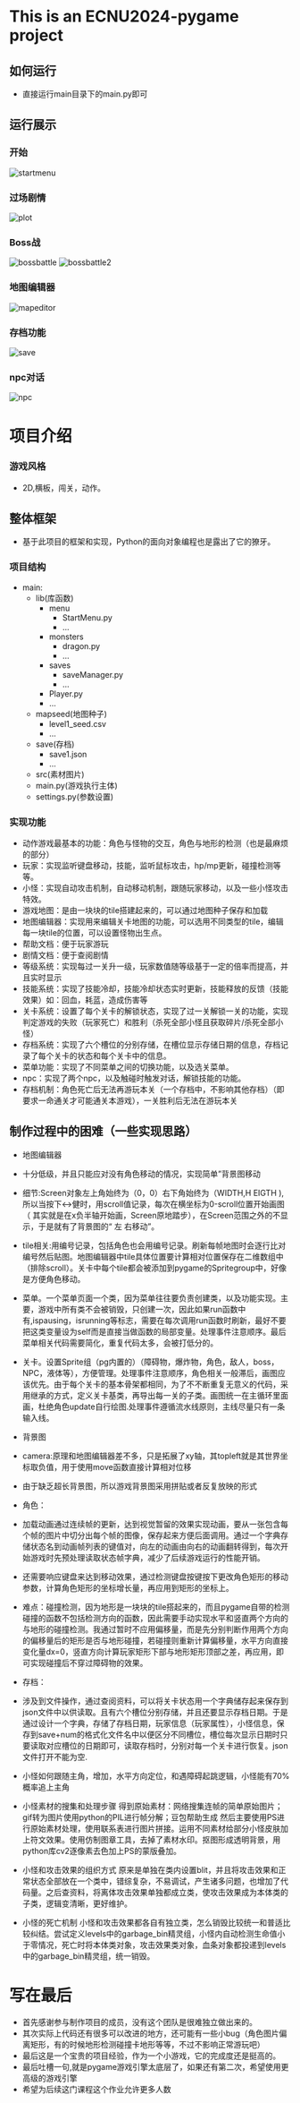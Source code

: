 # This is an ECNU2024-pygame project

## 如何运行

- 直接运行main目录下的main.py即可

## 运行展示

### 开始
![startmenu](https://s2.loli.net/2025/01/14/bSoZV8DUflGRNg7.png)

### 过场剧情
![plot](https://s2.loli.net/2025/01/14/doeDuZQzJwN8Glm.png)

### Boss战
![bossbattle](https://s2.loli.net/2025/01/14/1TiDVpKYU9bdlkS.png)
![bossbattle2](https://s2.loli.net/2025/01/14/3Jes9Cpi1TtWHKY.png)

### 地图编辑器
![mapeditor](https://s2.loli.net/2025/01/14/lSZ6rGosE7NHeQh.png)

### 存档功能
![save](https://s2.loli.net/2025/01/14/N59E1XYWZJGbuhk.png)

### npc对话
![npc](https://s2.loli.net/2025/01/14/OQDC64LZu7fwRN9.png)

# 项目介绍

### 游戏风格

- 2D,横板，闯关，动作。

## 整体框架

- 基于此项目的框架和实现，Python的面向对象编程也是露出了它的獠牙。

### 项目结构

- main:
  - lib(库函数)
    - menu
      - StartMenu.py
      - ...
    - monsters
      - dragon.py
      - ...
    - saves
      - saveManager.py 
      - ...
    - Player.py
    - ...
  - mapseed(地图种子)
    - level1_seed.csv
    - ...
  - save(存档)
    - save1.json
    - ...
  - src(素材图片)
  - main.py(游戏执行主体)
  - settings.py(参数设置)

### 实现功能

- 动作游戏最基本的功能：角色与怪物的交互，角色与地形的检测（也是最麻烦的部分）
- 玩家：实现监听键盘移动，技能，监听鼠标攻击，hp/mp更新，碰撞检测等等。
- 小怪：实现自动攻击机制，自动移动机制，跟随玩家移动，以及一些小怪攻击特效。
- 游戏地图：是由一块块的tile搭建起来的，可以通过地图种子保存和加载
- 地图编辑器：实现用来编辑关卡地图的功能，可以选用不同类型的tile，编辑每一块tile的位置，可以设置怪物出生点。
- 帮助文档：便于玩家游玩
- 剧情文档：便于查阅剧情
- 等级系统：实现每过一关升一级，玩家数值随等级基于一定的倍率而提高，并且实时显示
- 技能系统：实现了技能冷却，技能冷却状态实时更新，技能释放的反馈（技能效果）如：回血，耗蓝，造成伤害等
- 关卡系统：设置了每个关卡的解锁状态，实现了过一关解锁一关的功能，实现判定游戏的失败（玩家死亡）和胜利（杀死全部小怪且获取碎片/杀死全部小怪）
- 存档系统：实现了六个槽位的分别存储，在槽位显示存储日期的信息，存档记录了每个关卡的状态和每个关卡中的信息。
- 菜单功能：实现了不同菜单之间的切换功能，以及选关菜单。
- npc：实现了两个npc，以及触碰时触发对话，解锁技能的功能。
- 存档机制：角色死亡后无法再游玩本关（一个存档中，不影响其他存档）（即要求一命通关才可能通关本游戏），一关胜利后无法在游玩本关

## 制作过程中的困难（一些实现思路）

- 地图编辑器
- 十分低级，并且只能应对没有角色移动的情况，实现简单”背景图移动
- 细节:Screen对象左上角始终为（0，0）右下角始终为（WIDTH,H EIGTH ),所以当按下<->健时，用scroll值记录，每次在横坐标为0-scroll位置开始画图（ 其实就是在x负半轴开始画，Screen原地踏步），在Screen范围之外的不显示，于是就有了背景图的“ 左 右移动”。

- tile相关:用编号记录，包括角色也会用编号记录。刷新每帧地图时会逐行比对编号然后贴图。地图编辑器中tile具体位置要计算相对位置保存在二维数组中（排除scroll）。关卡中每个tile都会被添加到pygame的Spritegroup中，好像是方便角色移动。

- 菜单。一个菜单页面一个类，因为菜单往往要负责创建类，以及功能实现。主要，游戏中所有类不会被销毁，只创建一次，因此如果run函数中有,ispausing，isrunning等标志，需要在每次调用run函数时刷新，最好不要把这类变量设为self而是直接当做函数的局部变量。处理事件注意顺序。最后菜单相关代码需要简化，重复代码太多，会被打低分的。

- 关卡。设置Sprite组（pg内置的）（障碍物，爆炸物，角色，敌人，boss，NPC，液体等），方便管理。处理事件注意顺序，角色相关一般滞后，画图应该优先。由于每个关卡的基本骨架都相同，为了不不断重复无意义的代码，采用继承的方式，定义关卡基类，再导出每一关的子类。画图统一在主循环里面画，杜绝角色update自行绘图.处理事件遵循流水线原则，主线尽量只有一条输入线。

- 背景图
- camera:原理和地图编辑器差不多，只是拓展了xy轴，其topleft就是其世界坐标取负值，用于使用move函数直接计算相对位移
- 由于缺乏超长背景图，所以游戏背景图采用拼贴或者反复放映的形式

- 角色：
- 加载动画通过连续帧的更新，达到视觉暂留的效果实现动画，要从一张包含每个帧的图片中切分出每个帧的图像，保存起来方便后面调用。通过一个字典存储状态名到动画帧列表的键值对，向左的动画由向右的动画翻转得到，每次开始游戏时先预处理读取状态帧字典，减少了后续游戏运行的性能开销。

- 还需要响应键盘来达到移动效果，通过检测键盘按键按下更改角色矩形的移动参数，计算角色矩形的坐标增长量，再应用到矩形的坐标上。

- 难点：碰撞检测，因为地形是一块块的tile搭起来的，而且pygame自带的检测碰撞的函数不包括检测方向的函数，因此需要手动实现水平和竖直两个方向的与地形的碰撞检测。我通过暂时不应用偏移量，而是先分别判断作用两个方向的偏移量后的矩形是否与地形碰撞，若碰撞则重新计算偏移量，水平方向直接变化量dx=0，竖直方向计算玩家矩形下部与地形矩形顶部之差，再应用，即可实现碰撞后不穿过障碍物的效果。

- 存档：
- 涉及到文件操作，通过查阅资料，可以将关卡状态用一个字典储存起来保存到json文件中以供读取。且有六个槽位分别存储，并且还要显示存档日期。于是通过设计一个字典，存储了存档日期，玩家信息（玩家属性），小怪信息，保存到save+num的格式化文件名中以便区分不同槽位，槽位每次显示日期时只要读取对应槽位的日期即可，读取存档时，分别对每一个关卡进行恢复。json文件打开不能为空.

- 小怪如何跟随主角，增加，水平方向定位，和遇障碍起跳逻辑，小怪能有70%概率追上主角
- 小怪素材的搜集和处理步骤
得到原始素材：网络搜集连帧的简单原始图片；
gif转为图片使用python的PIL进行帧分解；豆包帮助生成
然后主要使用PS进行原始素材处理，使用联系表进行图片拼接。运用不同素材给部分小怪皮肤加上符文效果。使用仿制图章工具，去掉了素材水印。抠图形成透明背景，用python库cv2逐像素去色加上PS的蒙版叠加。
- 小怪和攻击效果的组织方式
原来是单独在类内设置blit，并且将攻击效果和正常状态全部放在一个类中，错综复杂，不易调试，产生诸多问题，也增加了代码量。之后查资料，将离体攻击效果单独都成立类，使攻击效果成为本体类的子类，逻辑变清晰，更好维护。
- 小怪的死亡机制
小怪和攻击效果都各自有独立类，怎么销毁比较统一和普适比较纠结。尝试定义levels中的garbage_bin精灵组，小怪内自动检测生命值小于零情况，死亡时将本体类对象，攻击效果类对象，血条对象都投递到levels中的garbage_bin精灵组，统一销毁。

# 写在最后 

- 首先感谢参与制作项目的成员，没有这个团队是很难独立做出来的。
- 其次实际上代码还有很多可以改进的地方，还可能有一些小bug（角色图片偏离矩形，有的时候地形检测碰撞卡地形等等，不过不影响正常游玩吧）
- 最后这是一个宝贵的项目经验，作为一个小游戏，它的完成度还是挺高的。
- 最后吐槽一句,就是pygame游戏引擎太底层了，如果还有第二次，希望使用更高级的游戏引擎
- 希望为后续这门课程这个作业允许更多人数
